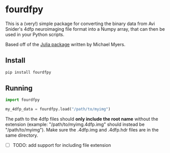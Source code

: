 # fourdfpy

This is a (very!) simple package for converting the binary data from Avi Snider's 4dfp neuroimaging file format into a Numpy array, that can then be used in your Python scripts.

Based off of the [Julia package](https://github.com/myersm0/Fourdfp.jl) written by Michael Myers.

## Install

```bash
pip install fourdfpy
```

## Running

```python
import fourdfpy

my_4dfp_data = fourdfpy.load("/path/to/myimg")
```

The path to the 4dfp files should **only include the root name** without the
extension (example: "/path/to/myimg.4dfp.img" should instead be "/path/to/myimg").
Make sure the .4dfp.img and .4dfp.hdr files are in the same directory.

- [ ] TODO: add support for including file extension
